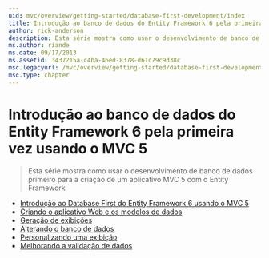 ```yaml
---
uid: mvc/overview/getting-started/database-first-development/index
title: Introdução ao banco de dados do Entity Framework 6 pela primeira vez usando o MVC 5 | Microsoft Docs
author: rick-anderson
description: Esta série mostra como usar o desenvolvimento de banco de dados primeiro para a criação de um aplicativo MVC 5 com o Entity Framework
ms.author: riande
ms.date: 09/17/2013
ms.assetid: 3437215a-c4ba-46ed-8378-d61c79c9d38c
msc.legacyurl: /mvc/overview/getting-started/database-first-development
msc.type: chapter
---
```

<a name="getting-started-with-entity-framework-6-database-first-using-mvc-5"></a>Introdução ao banco de dados do Entity Framework 6 pela primeira vez usando o MVC 5
====================
> Esta série mostra como usar o desenvolvimento de banco de dados primeiro para a criação de um aplicativo MVC 5 com o Entity Framework


- [Introdução ao Database First do Entity Framework 6 usando o MVC 5](setting-up-database.md)
- [Criando o aplicativo Web e os modelos de dados](creating-the-web-application.md)
- [Geração de exibições](generating-views.md)
- [Alterando o banco de dados](changing-the-database.md)
- [Personalizando uma exibição](customizing-a-view.md)
- [Melhorando a validação de dados](enhancing-data-validation.md)
